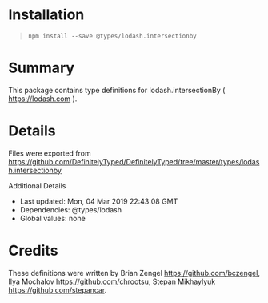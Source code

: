 # Installation
> `npm install --save @types/lodash.intersectionby`

# Summary
This package contains type definitions for lodash.intersectionBy ( https://lodash.com ).

# Details
Files were exported from https://github.com/DefinitelyTyped/DefinitelyTyped/tree/master/types/lodash.intersectionby

Additional Details
 * Last updated: Mon, 04 Mar 2019 22:43:08 GMT
 * Dependencies: @types/lodash
 * Global values: none

# Credits
These definitions were written by Brian Zengel <https://github.com/bczengel>, Ilya Mochalov <https://github.com/chrootsu>, Stepan Mikhaylyuk <https://github.com/stepancar>.
